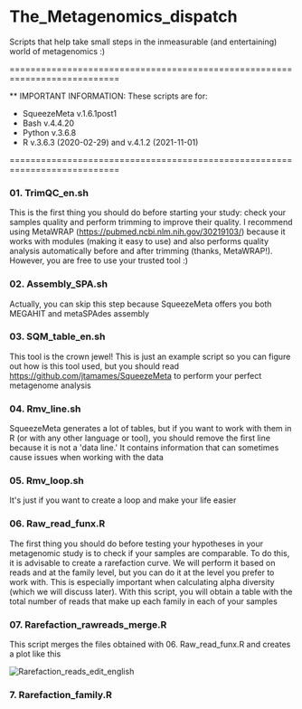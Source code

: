 # The_Metagenomics_dispatch
Scripts that help take small steps in the inmeasurable (and entertaining) world of metagenomics :)

===========================================================================

** IMPORTANT INFORMATION: These scripts are for:
   + SqueezeMeta v.1.6.1post1 
   + Bash v.4.4.20
   + Python v.3.6.8
   + R v.3.6.3 (2020-02-29) and v.4.1.2 (2021-11-01)

===========================================================================

### 01. TrimQC_en.sh
This is the first thing you should do before starting your study: check your samples quality and perform trimming to improve their quality. I recommend using MetaWRAP (https://pubmed.ncbi.nlm.nih.gov/30219103/) because it works with modules (making it easy to use) and also performs quality analysis automatically before and after trimming (thanks, MetaWRAP!). However, you are free to use your trusted tool :)

### 02. Assembly_SPA.sh
Actually, you can skip this step because SqueezeMeta offers you both MEGAHIT and metaSPAdes assembly

### 03. SQM_table_en.sh
This tool is the crown jewel! This is just an example script so you can figure out how is this tool used, but you should read https://github.com/jtamames/SqueezeMeta to perform your perfect metagenome analysis

### 04. Rmv_line.sh
SqueezeMeta generates a lot of tables, but if you want to work with them in R (or with any other language or tool), you should remove the first line because it is not a 'data line.' It contains information that can sometimes cause issues when working with the data

### 05. Rmv_loop.sh
It's just if you want to create a loop and make your life easier

### 06. Raw_read_funx.R
The first thing you should do before testing your hypotheses in your metagenomic study is to check if your samples are comparable. To do this, it is advisable to create a rarefaction curve.
We will perform it based on reads and at the family level, but you can do it at the level you prefer to work with. This is especially important when calculating alpha diversity (which we will discuss later).
With this script, you will obtain a table with the total number of reads that make up each family in each of your samples

### 07. Rarefaction_rawreads_merge.R
This script merges the files obtained with 06. Raw_read_funx.R and creates a plot like this

![Rarefaction_reads_edit_english](https://github.com/AliciaGR5/The_Metagenomics_dispatch/assets/99254799/2a15fb71-6f59-43ef-b86d-675991c4c5c5)







### 7. Rarefaction_family.R

